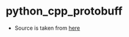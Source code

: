 # python_cpp_protobuff

- Source is taken from [here](https://www.freecodecamp.org/news/googles-protocol-buffers-in-python/)